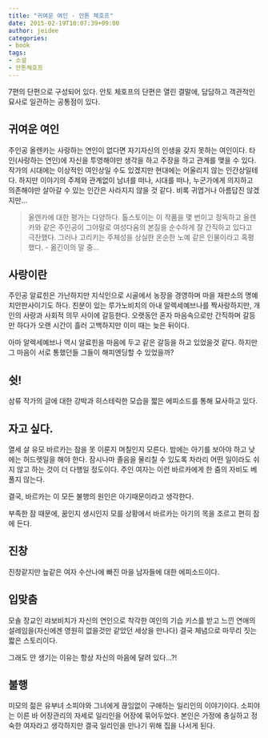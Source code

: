 ```yaml
---
title: "귀여운 여인 - 안톤 체호프"
date: 2015-02-19T10:07:39+09:00
author: jeidee
categories:
- book
tags:
- 소설
- 안톤체호프
---
```



7편의 단편으로 구성되어 있다.
안토 체호프의 단편은 열린 결말에, 담담하고 객관적인 묘사로 일관하는 공통점이 있다.

## 귀여운 여인

주인공 올렌카는 사랑하는 연인이 없다면 자기자신의 인생을 갖지 못하는 여인이다. 타인(사랑하는 연인)에 자신을 투영해야만 생각을 하고 주장을 하고 관계를 맺을 수 있다. 작가의 시대에는 이상적인 여인상일 수도 있겠지만 현대에는 어울리지 않는 인간상일테다. 하지만 이야기의 주제와 관계없이 남녀를 떠나, 시대를 떠나, 누군가에게 의지하고 의존해야만 살아갈 수 있는 인간은 사라지지 않을 것 같다. 비록 귀엽거나 아름답진 않겠지만...

> 올렌카에 대한 평가는 다양하다. 톨스토이는 이 작품을 몇 번이고 정독하고 올렌카와 같은 주인공이 그야말로 여성다움의 본질을 순수하게 잘 간직하고 있다고 극찬했다. 그러나 고리키는 주체성을 상실한 온순한 노예 같은 인물이라고 혹평했다. - 옮긴이의 말 중...

## 사랑이란

주인공 알료힌은 가난하지만 지식인으로 시골에서 농장을 경영하며 마을 재판소의 명예 치안판사이기도 하다. 친분이 있는 루가노비치의 아내 알렉세예브나를 짝사랑하지만, 개인의 사랑과 사회적 의무 사이에 갈등한다.
오랫동안 혼자 마음속으로만 간직하며 갈등만 하다가 오랜 시간이 흘러 고백하지만 이미 때는 늦은 뒤이다. 

아마 알렉세예브나 역시 알료힌을 마음에 두고 같은 갈등을 하고 있었을것 같다. 하지만 그 마음이 서로 통했던들 그들이 해피엔딩할 수 있었을까? 

## 쉿!

삼류 작가의 글에 대한 강박과 히스테릭한 모습을 짧은 에피소드를 통해 묘사하고 있다.

## 자고 싶다.

열세 살 유모 바르카는 잠을 못 이룬지 며칠인지 모른다. 밤에는 아기를 보아야 하고 낮에는 허드렛일을 해야 한다. 잠시나마 졸음을 물리칠 수 있도록 차라리 어떤 일이라도 쉬지 않고 하는 것이 더 다행일 정도이다. 주인 여자는 이런 바르카에게 한 줌의 자비도 베풀지 않는다.

결국, 바르카는 이 모든 불행의 원인은 아기때문이라고 생각한다.

부족한 잠 때문에, 꿈인지 생시인지 모를 상황에서 바르카는 아기의 목을 조르고 편히 잠에 든다.

## 진창

진창같지만 늪같은 여자 수산나에 빠진 마을 남자들에 대한 에피소드이다.

## 입맞춤

모솔 장교인 랴보비치가 자신의 연인으로 착각한 여인의 기습 키스를 받고 느낀 연애의 설레임을(자신에겐 영원히 없을것만 같았던 세상을 만나다) 결국 체념으로 마무리 짓는 짧은 스토리이다.

그래도 안 생기는 이유는 항상 자신의 마음에 달려 있다...?!

## 불행

미모의 젊은 유부녀 소피야와 그녀에게 끊임없이 구애하는 일리인의 이야기이다. 소피야는 이른 바 어장관리의 자세로 일리인을 어장에 묶어두었다. 본인은 가정에 충실하고 정숙한 여자라고 생각하지만 결국 일리인을 만나기 위해 집을 나서게 된다.